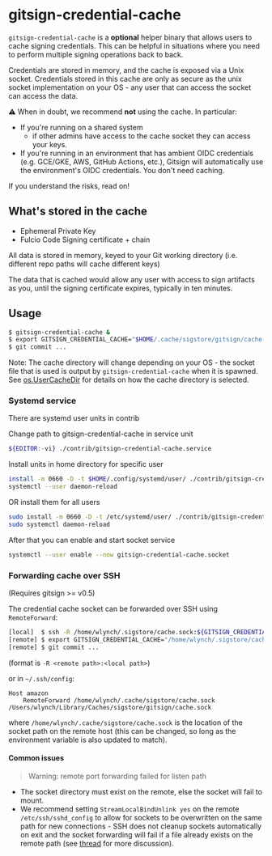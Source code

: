 # gitsign-credential-cache

`gitsign-credential-cache` is a **optional** helper binary that allows users to
cache signing credentials. This can be helpful in situations where you need to
perform multiple signing operations back to back.

Credentials are stored in memory, and the cache is exposed via a Unix socket.
Credentials stored in this cache are only as secure as the unix socket
implementation on your OS - any user that can access the socket can access the
data.

⚠️ When in doubt, we recommend **not** using the cache. In particular:

- If you're running on a shared system
  - if other admins have access to the cache socket they can access your keys.
- If you're running in an environment that has ambient OIDC credentials (e.g.
  GCE/GKE, AWS, GitHub Actions, etc.), Gitsign will automatically use the
  environment's OIDC credentials. You don't need caching.

If you understand the risks, read on!

## What's stored in the cache

- Ephemeral Private Key
- Fulcio Code Signing certificate + chain

All data is stored in memory, keyed to your Git working directory (i.e.
different repo paths will cache different keys)

The data that is cached would allow any user with access to sign artifacts as
you, until the signing certificate expires, typically in ten minutes.

## Usage

```sh
$ gitsign-credential-cache &
$ export GITSIGN_CREDENTIAL_CACHE="$HOME/.cache/sigstore/gitsign/cache.sock"
$ git commit ...
```

Note: The cache directory will change depending on your OS - the socket file
that is used is output by `gitsign-credential-cache` when it is spawned. See
[os.UserCacheDir](https://pkg.go.dev/os#UserCacheDir) for details on how the
cache directory is selected.

### Systemd service

There are systemd user units in contrib

Change path to gitsign-credential-cache in service unit

```sh
${EDITOR:-vi} ./contrib/gitsign-credential-cache.service
```

Install units in home directory for specific user

```sh
install -m 0660 -D -t $HOME/.config/systemd/user/ ./contrib/gitsign-credential-cache.{socket,service}
systemctl --user daemon-reload
```

OR install them for all users

```sh
sudo install -m 0660 -D -t /etc/systemd/user/ ./contrib/gitsign-credential-cache.{socket,service}
sudo systemctl daemon-reload
```

After that you can enable and start socket service

```sh
systemctl --user enable --now gitsign-credential-cache.socket
```

### Forwarding cache over SSH

(Requires gitsign >= v0.5)

The credential cache socket can be forwarded over SSH using `RemoteForward`:

```sh
[local]  $ ssh -R /home/wlynch/.sigstore/cache.sock:${GITSIGN_CREDENTIAL_CACHE} <host>
[remote] $ export GITSIGN_CREDENTIAL_CACHE="/home/wlynch/.sigstore/cache.sock"
[remote] $ git commit ...
```

(format is `-R <remote path>:<local path>`)

or in `~/.ssh/config`:

```
Host amazon
    RemoteForward /home/wlynch/.cache/sigstore/cache.sock /Users/wlynch/Library/Caches/sigstore/gitsign/cache.sock
```

where `/home/wlynch/.cache/sigstore/cache.sock` is the location of the socket path on
the remote host (this can be changed, so long as the environment variable is
also updated to match).

#### Common issues

> Warning: remote port forwarding failed for listen path

- The socket directory must exist on the remote, else the socket will fail to
  mount.
- We recommend setting `StreamLocalBindUnlink yes` on the remote
  `/etc/ssh/sshd_config` to allow for sockets to be overwritten on the same path
  for new connections - SSH does not cleanup sockets automatically on exit and
  the socket forwarding will fail if a file already exists on the remote path
  (see [thread](https://marc.info/?l=openssh-unix-dev&m=151998074424424&w=2) for
  more discussion).
